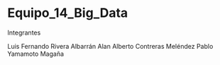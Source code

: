 # Equipo_14_Big_Data

Integrantes 

Luis Fernando Rivera Albarrán 
Alan Alberto Contreras Meléndez
Pablo Yamamoto Magaña
